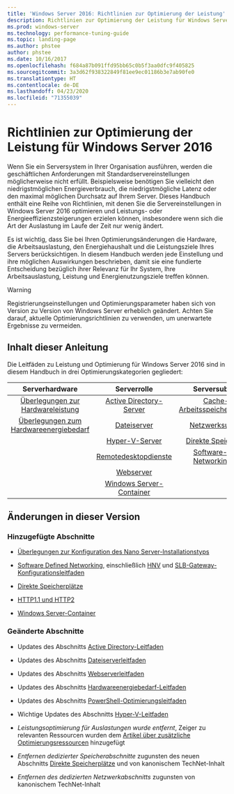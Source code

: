 ```yaml
---
title: 'Windows Server 2016: Richtlinien zur Optimierung der Leistung'
description: Richtlinien zur Optimierung der Leistung für Windows Server 2016
ms.prod: windows-server
ms.technology: performance-tuning-guide
ms.topic: landing-page
ms.author: phstee
author: phstee
ms.date: 10/16/2017
ms.openlocfilehash: f684a87b091ffd95bb65c0b5f3aa0dfc9f405825
ms.sourcegitcommit: 3a3d62f938322849f81ee9ec01186b3e7ab90fe0
ms.translationtype: HT
ms.contentlocale: de-DE
ms.lasthandoff: 04/23/2020
ms.locfileid: "71355039"
---
```

# <a name="performance-tuning-guidelines-for-windows-server-2016"></a>Richtlinien zur Optimierung der Leistung für Windows Server 2016

Wenn Sie ein Serversystem in Ihrer Organisation ausführen, werden die geschäftlichen Anforderungen mit Standardservereinstellungen möglicherweise nicht erfüllt. Beispielsweise benötigen Sie vielleicht den niedrigstmöglichen Energieverbrauch, die niedrigstmögliche Latenz oder den maximal möglichen Durchsatz auf Ihrem Server. Dieses Handbuch enthält eine Reihe von Richtlinien, mit denen Sie die Servereinstellungen in Windows Server 2016 optimieren und Leistungs- oder Energieeffizienzsteigerungen erzielen können, insbesondere wenn sich die Art der Auslastung im Laufe der Zeit nur wenig ändert.

Es ist wichtig, dass Sie bei Ihren Optimierungsänderungen die Hardware, die Arbeitsauslastung, den Energiehaushalt und die Leistungsziele Ihres Servers berücksichtigen. In diesem Handbuch werden jede Einstellung und ihre möglichen Auswirkungen beschrieben, damit sie eine fundierte Entscheidung bezüglich ihrer Relevanz für Ihr System, Ihre Arbeitsauslastung, Leistung und Energienutzungsziele treffen können.

> [!warning]
> Registrierungseinstellungen und Optimierungsparameter haben sich von Version zu Version von Windows Server erheblich geändert. Achten Sie darauf, aktuelle Optimierungsrichtlinien zu verwenden, um unerwartete Ergebnisse zu vermeiden.

## <a name="in-this-guide"></a>Inhalt dieser Anleitung
Die Leitfäden zu Leistung und Optimierung für Windows Server 2016 sind in diesem Handbuch in drei Optimierungskategorien gegliedert:

|Serverhardware | Serverrolle | Serversubsystem |
|:---:|:---:|:---:|
|[Überlegungen zur Hardwareleistung](hardware/index.md) |[Active Directory-Server](role/active-directory-server/index.md) |[Cache- und Arbeitsspeicherverwaltung](subsystem/cache-memory-management/index.md)|
|[Überlegungen zum Hardwareenergiebedarf](hardware/power.md)|[Dateiserver](role/file-server/index.md)|[Netzwerksubsystem](../../networking/technologies/network-subsystem/net-sub-performance-top.md)|
||[Hyper-V-Server](role/hyper-v-server/index.md)|[Direkte Speicherplätze](subsystem/storage-spaces-direct/index.md)|
||[Remotedesktopdienste](role/remote-desktop/session-hosts.md)|[Software-Defined Networking (SDN)](subsystem/software-defined-networking/index.md)|
||[Webserver](role/web-server/index.md)||
||[Windows Server-Container](role/windows-server-container/index.md)||


## <a name="changes-in-this-version"></a>Änderungen in dieser Version

### <a name="sections-added"></a>Hinzugefügte Abschnitte
- [Überlegungen zur Konfiguration des Nano Server-Installationstyps](../../get-started/getting-started-with-nano-server.md)


- [Software Defined Networking](subsystem/software-defined-networking/index.md), einschließlich [HNV](subsystem/software-defined-networking/hnv-gateway-performance.md) und [SLB-Gateway-Konfigurationsleitfaden](subsystem/software-defined-networking/slb-gateway-performance.md)

- [Direkte Speicherplätze](subsystem/storage-spaces-direct/index.md)

- [HTTP1.1 und HTTP2](role/web-server/http-performance.md)

- [Windows Server-Container](role/windows-server-container/index.md)

### <a name="sections-changed"></a>Geänderte Abschnitte

- Updates des Abschnitts [Active Directory-Leitfaden](role/active-directory-server/index.md)

- Updates des Abschnitts [Dateiserverleitfaden](role/file-server/index.md)

- Updates des Abschnitts [Webserverleitfaden](role/web-server/index.md)

- Updates des Abschnitts [Hardwareenergiebedarf-Leitfaden](hardware/power.md)

- Updates des Abschnitts [PowerShell-Optimierungsleitfaden](powershell/index.md)

- Wichtige Updates des Abschnitts [Hyper-V-Leitfaden](role/hyper-v-server/index.md)

- *Leistungsoptimierung für Auslastungen wurde entfernt*, Zeiger zu relevanten Ressourcen wurden dem [Artikel über zusätzliche Optimierungsressourcen](additional-resources.md) hinzugefügt

- *Entfernen dedizierter Speicherabschnitte* zugunsten des neuen Abschnitts [Direkte Speicherplätze](subsystem/storage-spaces-direct/index.md) und von kanonischem TechNet-Inhalt

- *Entfernen des dedizierten Netzwerkabschnitts* zugunsten von kanonischem TechNet-Inhalt  

